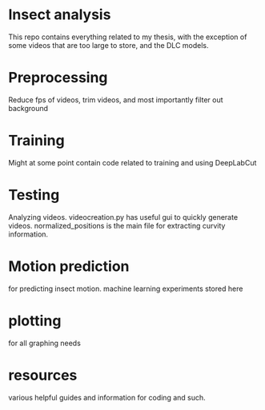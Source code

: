 # Insect analysis
This repo contains everything related to my thesis, with the exception of some videos that are too large to store, and the DLC models.

# Preprocessing
Reduce fps of videos, trim videos, and most importantly filter out background

# Training
Might at some point contain code related to training and using DeepLabCut

# Testing
Analyzing videos. videocreation.py has useful gui to quickly generate videos. normalized_positions is the main file for extracting curvity information.

# Motion prediction
for predicting insect motion. machine learning experiments stored here

# plotting
for all graphing needs

# resources
various helpful guides and information for coding and such.